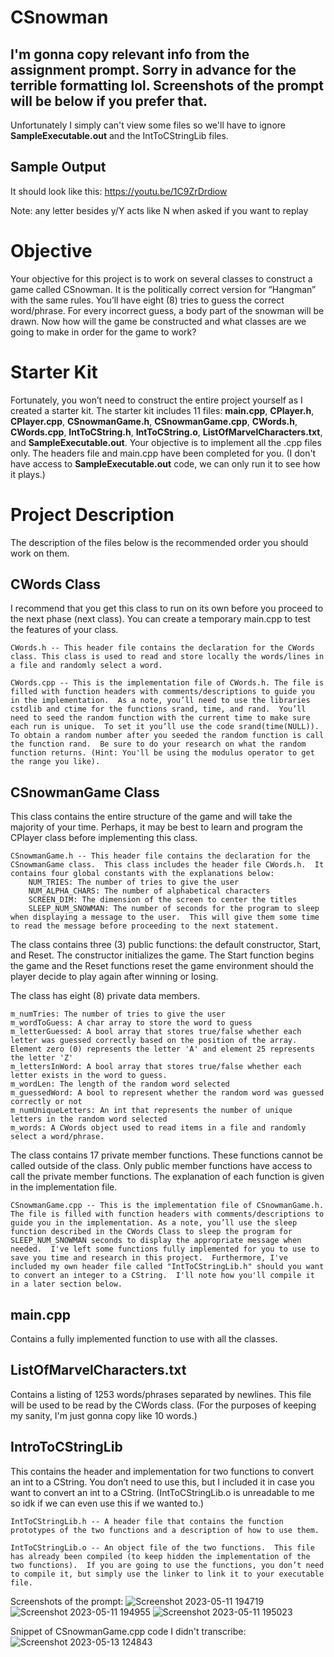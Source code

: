 # CSnowman
## I'm gonna copy relevant info from the assignment prompt. Sorry in advance for the terrible formatting lol. Screenshots of the prompt will be below if you prefer that.
Unfortunately I simply can't view some files so we'll have to ignore **SampleExecutable.out** and the IntToCStringLib files.

## Sample Output
It should look like this: https://youtu.be/1C9ZrDrdiow

Note: any letter besides y/Y acts like N when asked if you want to replay

# Objective
Your objective for this project is to work on several classes to construct a game called CSnowman.  It is the politically correct version for “Hangman” with the same rules.  You’ll have eight (8) tries to guess the correct word/phrase.  For every incorrect guess, a body part of the snowman will be drawn. Now how will the game be constructed and what classes are we going to make in order for the game to work?

# Starter Kit

Fortunately, you won’t need to construct the entire project yourself as I created a starter kit. The starter kit includes 11 files: **main.cpp**, **CPlayer.h**, **CPlayer.cpp**, **CSnowmanGame.h**, **CSnowmanGame.cpp**, **CWords.h**, **CWords.cpp**, **IntToCString.h**, **IntToCString.o**, **ListOfMarvelCharacters.txt**, and **SampleExecutable.out**. Your objective is to implement all the .cpp files only.  The headers file and main.cpp have been completed for you.
(I don't have access to **SampleExecutable.out** code, we can only run it to see how it plays.)

# Project Description

The description of the files below is the recommended order you should work on them.

## CWords Class

I recommend that you get this class to run on its own before you proceed to the next phase (next class).  You can create a temporary main.cpp to test the features of your class.

    CWords.h -- This header file contains the declaration for the CWords class. This class is used to read and store locally the words/lines in a file and randomly select a word.

    CWords.cpp -- This is the implementation file of CWords.h. The file is filled with function headers with comments/descriptions to guide you in the implementation.  As a note, you’ll need to use the libraries cstdlib and ctime for the functions srand, time, and rand.  You’ll need to seed the random function with the current time to make sure each run is unique.  To set it you’ll use the code srand(time(NULL)). To obtain a random number after you seeded the random function is call the function rand.  Be sure to do your research on what the random function returns. (Hint: You'll be using the modulus operator to get the range you like).

## CSnowmanGame Class

This class contains the entire structure of the game and will take the majority of your time.  Perhaps, it may be best to learn and program the CPlayer class before implementing this class.

    CSnowmanGame.h -- This header file contains the declaration for the CSnowmanGame class.  This class includes the header file CWords.h.  It contains four global constants with the explanations below:
        NUM_TRIES: The number of tries to give the user
        NUM_ALPHA_CHARS: The number of alphabetical characters
        SCREEN_DIM: The dimension of the screen to center the titles
        SLEEP_NUM_SNOWMAN: The number of seconds for the program to sleep when displaying a message to the user.  This will give them some time to read the message before proceeding to the next statement.

The class contains three (3) public functions: the default constructor, Start, and Reset.  The constructor initializes the game.  The Start function begins the game and the Reset functions reset the game environment should the player decide to play again after winning or losing.

The class has eight (8) private data members.

    m_numTries: The number of tries to give the user
    m_wordToGuess: A char array to store the word to guess
    m_letterGuessed: A bool array that stores true/false whether each letter was guessed correctly based on the position of the array.  Element zero (0) represents the letter 'A' and element 25 represents the letter 'Z'
    m_lettersInWord: A bool array that stores true/false whether each letter exists in the word to guess.
    m_wordLen: The length of the random word selected
    m_guessedWord: A bool to represent whether the random word was guessed correctly or not
    m_numUniqueLetters: An int that represents the number of unique letters in the random word selected
    m_words: A CWords object used to read items in a file and randomly select a word/phrase.

The class contains 17 private member functions.  These functions cannot be called outside of the class.  Only public member functions have access to call the private member functions.  The explanation of each function is given in the implementation file.

    CSnowmanGame.cpp -- This is the implementation file of CSnowmanGame.h. The file is filled with function headers with comments/descriptions to guide you in the implementation. As a note, you’ll use the sleep function described in the CWords Class to sleep the program for SLEEP_NUM_SNOWMAN seconds to display the appropriate message when needed.  I've left some functions fully implemented for you to use to save you time and research in this project.  Furthermore, I've included my own header file called "IntToCStringLib.h" should you want to convert an integer to a CString.  I'll note how you'll compile it in a later section below.

## main.cpp

Contains a fully implemented function to use with all the classes.

 
## ListOfMarvelCharacters.txt

Contains a listing of 1253 words/phrases separated by newlines.  This file will be used to be read by the CWords class. (For the purposes of keeping my sanity, I'm just gonna copy like 10 words.)

## IntroToCStringLib

This contains the header and implementation for two functions to convert an int to a CString.  You don’t need to use this, but I included it in case you want to convert an int to a CString. (IntToCStringLib.o is unreadable to me so idk if we can even use this if we wanted to.)

    IntToCStringLib.h -- A header file that contains the function prototypes of the two functions and a description of how to use them.

    IntToCStringLib.o -- An object file of the two functions.  This file has already been compiled (to keep hidden the implementation of the two functions).  If you are going to use the functions, you don’t need to compile it, but simply use the linker to link it to your executable file.

Screenshots of the prompt:
![Screenshot 2023-05-11 194719](https://github.com/Nyriki/CSnowman/assets/76397078/ec356d48-b068-44f5-95d4-df46ab307394)
![Screenshot 2023-05-11 194955](https://github.com/Nyriki/CSnowman/assets/76397078/9919386b-6d4b-4ef9-9249-bf6c8ce3337a)
![Screenshot 2023-05-11 195023](https://github.com/Nyriki/CSnowman/assets/76397078/4a2cda22-4773-4c9d-88a3-db9cd97c43f0)

Snippet of CSnowmanGame.cpp code I didn't transcribe:
![Screenshot 2023-05-13 124843](https://github.com/Nyriki/CSnowman/assets/76397078/56d87d71-2d50-4bbe-bdc6-d3e44f145d47)

